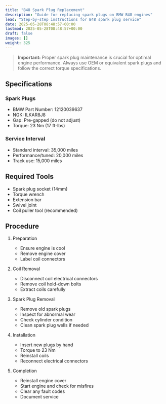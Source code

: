 ```yaml
---
title: "B48 Spark Plug Replacement"
description: "Guide for replacing spark plugs on BMW B48 engines"
lead: "Step-by-step instructions for B48 spark plug service"
date: 2025-05-28T08:48:57+00:00
lastmod: 2025-05-28T08:48:57+00:00
draft: false
images: []
weight: 325
---
```


> **Important:** Proper spark plug maintenance is crucial for optimal engine performance. Always use OEM or equivalent spark plugs and follow the correct torque specifications.

## Specifications

### Spark Plugs
- BMW Part Number: 12120039637
- NGK: ILKAR8J8
- Gap: Pre-gapped (do not adjust)
- Torque: 23 Nm (17 ft-lbs)

### Service Interval
- Standard interval: 35,000 miles
- Performance/tuned: 20,000 miles
- Track use: 15,000 miles

## Required Tools
- Spark plug socket (14mm)
- Torque wrench
- Extension bar
- Swivel joint
- Coil puller tool (recommended)

## Procedure

1. Preparation
   - Ensure engine is cool
   - Remove engine cover
   - Label coil connectors

2. Coil Removal
   - Disconnect coil electrical connectors
   - Remove coil hold-down bolts
   - Extract coils carefully

3. Spark Plug Removal
   - Remove old spark plugs
   - Inspect for abnormal wear
   - Check cylinder condition
   - Clean spark plug wells if needed

4. Installation
   - Insert new plugs by hand
   - Torque to 23 Nm
   - Reinstall coils
   - Reconnect electrical connectors

5. Completion
   - Reinstall engine cover
   - Start engine and check for misfires
   - Clear any fault codes
   - Document service 